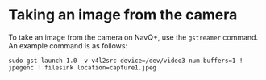 # Taking an image from the camera

To take an image from the camera on NavQ+, use the `gstreamer` command. An example command is as follows:

```
sudo gst-launch-1.0 -v v4l2src device=/dev/video3 num-buffers=1 ! jpegenc ! filesink location=capture1.jpeg
```

